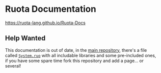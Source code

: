 # Ruota Documentation
https://ruota-lang.github.io/Ruota-Docs

## Help Wanted
This documentation is out of date, in the [main repository](https://github.com/Ruota-Lang/Ruota), there's a file called [`System.ruo`](https://github.com/Ruota-Lang/Ruota/blob/master/Ruota/compiled/System.ruo) with all includable libraries and some pre-included ones, if you have some spare time fork this repository and add a page... or several!
